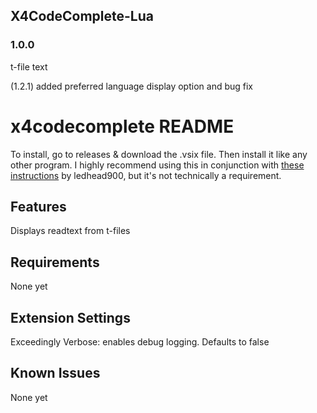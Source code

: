 ## X4CodeComplete-Lua

### 1.0.0

t-file text

(1.2.1) added preferred language display option and bug fix

# x4codecomplete README

To install, go to releases & download the .vsix file. Then install it like any other program.
I highly recommend using this in conjunction with [these instructions](https://forum.egosoft.com/viewtopic.php?f=181&t=416621) by ledhead900, but it's not technically a requirement.

## Features

Displays readtext from t-files

## Requirements

None yet

## Extension Settings

Exceedingly Verbose: enables debug logging. Defaults to false

## Known Issues

None yet
